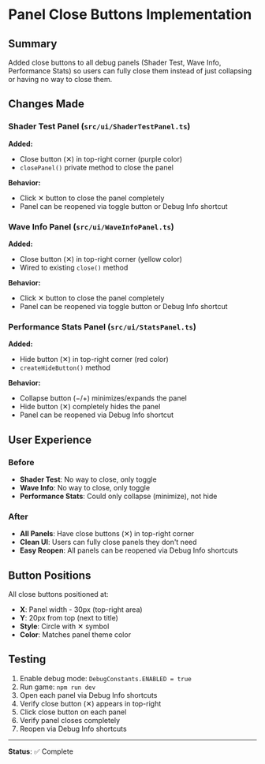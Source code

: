 # Panel Close Buttons Implementation

## Summary

Added close buttons to all debug panels (Shader Test, Wave Info, Performance Stats) so users can fully close them instead of just collapsing or having no way to close them.

## Changes Made

### Shader Test Panel (`src/ui/ShaderTestPanel.ts`)

**Added:**

- Close button (✕) in top-right corner (purple color)
- `closePanel()` private method to close the panel

**Behavior:**

- Click ✕ button to close the panel completely
- Panel can be reopened via toggle button or Debug Info shortcut

### Wave Info Panel (`src/ui/WaveInfoPanel.ts`)

**Added:**

- Close button (✕) in top-right corner (yellow color)
- Wired to existing `close()` method

**Behavior:**

- Click ✕ button to close the panel completely
- Panel can be reopened via toggle button or Debug Info shortcut

### Performance Stats Panel (`src/ui/StatsPanel.ts`)

**Added:**

- Hide button (✕) in top-right corner (red color)
- `createHideButton()` method

**Behavior:**

- Collapse button (−/+) minimizes/expands the panel
- Hide button (✕) completely hides the panel
- Panel can be reopened via Debug Info shortcut

## User Experience

### Before

- **Shader Test**: No way to close, only toggle
- **Wave Info**: No way to close, only toggle
- **Performance Stats**: Could only collapse (minimize), not hide

### After

- **All Panels**: Have close buttons (✕) in top-right corner
- **Clean UI**: Users can fully close panels they don't need
- **Easy Reopen**: All panels can be reopened via Debug Info shortcuts

## Button Positions

All close buttons positioned at:

- **X**: Panel width - 30px (top-right area)
- **Y**: 20px from top (next to title)
- **Style**: Circle with ✕ symbol
- **Color**: Matches panel theme color

## Testing

1. Enable debug mode: `DebugConstants.ENABLED = true`
2. Run game: `npm run dev`
3. Open each panel via Debug Info shortcuts
4. Verify close button (✕) appears in top-right
5. Click close button on each panel
6. Verify panel closes completely
7. Reopen via Debug Info shortcuts

---

**Status**: ✅ Complete
